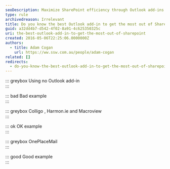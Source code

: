```yaml
---
seoDescription: Maximize SharePoint efficiency through Outlook add-ins like Colligo, Harmon.ie, and Macroview, or explore OnePlaceMail for seamless collaboration.
type: rule
archivedreason: Irrelevant
title: Do you know the best Outlook add-in to get the most out of SharePoint?
guid: a32dd4b7-d542-4f02-8a91-4c625350325c
uri: the-best-outlook-add-in-to-get-the-most-out-of-sharepoint
created: 2016-05-06T22:25:06.0000000Z
authors:
  - title: Adam Cogan
    url: https://ww.ssw.com.au/people/adam-cogan
related: []
redirects:
  - do-you-know-the-best-outlook-add-in-to-get-the-most-out-of-sharepoint
---
```


::: greybox
Using no Outlook add-in  
:::

::: bad
Bad example  
:::

::: greybox
Colligo , Harmon.ie and Macroview  
:::

::: ok
OK example  
:::

::: greybox
OnePlaceMail  
:::

::: good
Good example  
:::

<!--endintro-->
